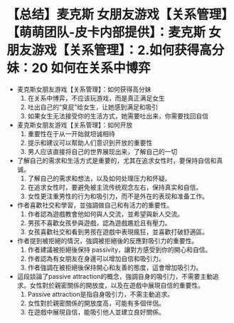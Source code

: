 # 【总结】麦克斯 女朋友游戏【关系管理】【萌萌团队-皮卡内部提供】：麦克斯 女朋友游戏【关系管理】：2.如何获得高分妹：20 如何在关系中博弈

-   麦克斯女朋友游戏【关系管理】：如何获得高分妹
    1.  在关系中博弈，不应该玩游戏，而是真正满足女生
    2.  吐出自己的“臭屁”给女生，让她感到满足和吸引
    3.  如果女生无法接受你的生活方式，她需要吐出来，你需要找回自信
-   麦克斯女朋友游戏【关系管理】：如何开放
    1.  重要性在于从一开始就坦诚相待
    2.  提示和建议可以帮助人们意识到开放的重要性
    3.  男人应该直接将自己的世界展现出来，了解自己的一切
-   了解自己的需求和生活方式是重要的，尤其在追求女性时，要保持自信和真诚。
    1.  了解自己的需求和想法，以及如何处理压力和怀疑。
    2.  在追求女性时，要避免被主流传统观念左右，保持真实和自信。
    3.  女性更注重男性的行为和吸引力，而不是外在的表现和准备工作。
-   作者喜歡社交和學習，並強調做自己和有活力的重要性。
    1.  作者認為遊戲教會他如何與人交流，並希望與新人交流。
    2.  男孩不喜歡女孩參與遊戲，認為遊戲尷尬且有壓力。
    3.  女孩喜歡社交和看到男孩在遊戲中表現瘋狂，並喜歡打破舒適區。
-   作者提到被拒絕的情況，強調被拒絕後的反應對吸引力的重要性。
    1.  作者建議被拒絕後保持 passivity，讓對方感受到你的開心和自信。
    2.  作者認為有女朋友在身邊可以增加自信和吸引力。
    3.  作者強調在被拒絕後保持開心和友善的態度，這會增加吸引力。
-   這段談論了passive attraction的概念，強調自身的吸引力，不需要主動追求。女性對於親密關係的開放度，以及在遊戲中展現自信的重要性。
    1.  Passive attraction是指自身吸引力，不需主動追求。
    2.  女性對於親密關係的開放度高，可能有多個伴侶。
    3.  在遊戲中展現自信，能吸引他人並建立良好關係。